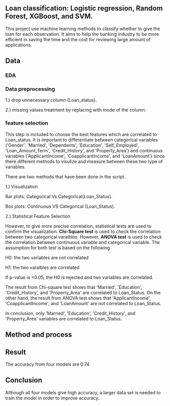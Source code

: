 ## Loan classification: Logistic regression, Random Forest, XGBoost, and SVM.

This project use machine learning methods to classify whether to give the loan for each observation. It aims to help the banking industry to be more efficient
in saving the time and the cost for reviewing large amount of applications.

## Data

### EDA



### Data preprocessing
1.) drop unnecessary column (Loan_status).

2.) missing values treatment by replacing with mode of the column.

### feature selection
This step is included to choose the best features which are correlated to Loan_status. 
It is important to differentiate between categorical variables ('Gender', 'Married', 'Dependents', 'Education', 'Self_Employed',
'Loan_Amount_Term', 'Credit_History', and 'Property_Area') and continuous variables ('ApplicantIncome', 'CoapplicantIncome', and 'LoanAmount') since
there different methods to visulize and measure between these two type of variables. 

There are two methods that have been done in the script.

1.) Visualization

Bar plots: Categorical Vs Categorical(Loan_Status).

Box plots: Continuous VS Categorical (Loan_Status).


2.) Statistical Feature Selection

However, to give more precise correlation, statistical tests are used to confirm the visualization.
**Chi-Square test** is used to check the correlation between two categorical varaibles. However, **ANOVA test** is used to check the correlation between continuous variable and categorical variable. The assumption for both test is based on the following

H0: the two variables are not correlated 

H1: the two varaibles are correlated

If p-value is <0.05, the H0 is rejected and two variables are correlated. 

The result from Chi-square test shows that 'Married', 'Education', 'Credit_History', and 'Property_Area' are correlated to Loan_Status. On the other hand, the result from ANOVA test shows that 'ApplicantIncome', 'CoapplicantIncome', and 'LoanAmount' are not correlated to Loan_Status.

In conclusion, only 'Married', 'Education', 'Credit_History', and 'Property_Area' variables are correlated to Loan_Status.

## Method and process 

## Result

The accuracy from four models are 0.74

## Conclusion

Although all four models give high accuracy, a larger data set is needed to train the model in order to improve accuracy. 
